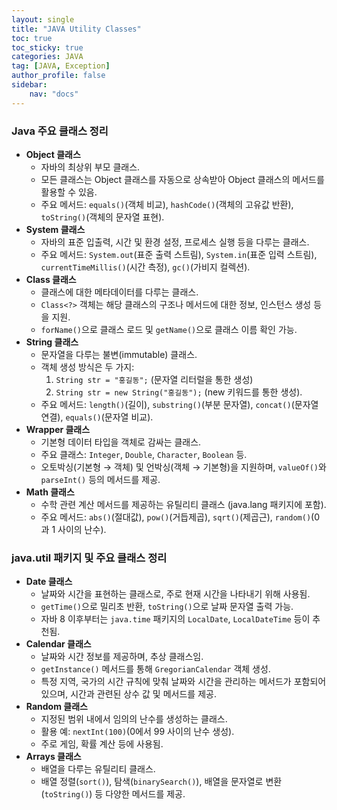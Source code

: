 ```yaml
---
layout: single
title: "JAVA Utility Classes"
toc: true
toc_sticky: true
categories: JAVA
tag: [JAVA, Exception]
author_profile: false
sidebar:
    nav: "docs"
---
```


### Java 주요 클래스 정리

- **Object 클래스**  
  - 자바의 최상위 부모 클래스.
  - 모든 클래스는 Object 클래스를 자동으로 상속받아 Object 클래스의 메서드를 활용할 수 있음.
  - 주요 메서드: `equals()`(객체 비교), `hashCode()`(객체의 고유값 반환), `toString()`(객체의 문자열 표현).
- **System 클래스**
  - 자바의 표준 입출력, 시간 및 환경 설정, 프로세스 실행 등을 다루는 클래스.
  - 주요 메서드: `System.out`(표준 출력 스트림), `System.in`(표준 입력 스트림), `currentTimeMillis()`(시간 측정), `gc()`(가비지 컬렉션).
- **Class 클래스**
  - 클래스에 대한 메타데이터를 다루는 클래스.
  - `Class<?>` 객체는 해당 클래스의 구조나 메서드에 대한 정보, 인스턴스 생성 등을 지원.
  - `forName()`으로 클래스 로드 및 `getName()`으로 클래스 이름 확인 가능.
- **String 클래스**
  - 문자열을 다루는 불변(immutable) 클래스.
  - 객체 생성 방식은 두 가지:
    1. `String str = "홍길동";` (문자열 리터럴을 통한 생성)
    2. `String str = new String("홍길동");` (new 키워드를 통한 생성).
  - 주요 메서드: `length()`(길이), `substring()`(부분 문자열), `concat()`(문자열 연결), `equals()`(문자열 비교).
- **Wrapper 클래스**
  - 기본형 데이터 타입을 객체로 감싸는 클래스.
  - 주요 클래스: `Integer`, `Double`, `Character`, `Boolean` 등.
  - 오토박싱(기본형 → 객체) 및 언박싱(객체 → 기본형)을 지원하며, `valueOf()`와 `parseInt()` 등의 메서드를 제공.
- **Math 클래스**
  - 수학 관련 계산 메서드를 제공하는 유틸리티 클래스 (java.lang 패키지에 포함).
  - 주요 메서드: `abs()`(절대값), `pow()`(거듭제곱), `sqrt()`(제곱근), `random()`(0과 1 사이의 난수). 

### java.util 패키지 및 주요 클래스 정리

- **Date 클래스**
  - 날짜와 시간을 표현하는 클래스로, 주로 현재 시간을 나타내기 위해 사용됨.
  - `getTime()`으로 밀리초 반환, `toString()`으로 날짜 문자열 출력 가능.
  - 자바 8 이후부터는 `java.time` 패키지의 `LocalDate`, `LocalDateTime` 등이 추천됨.
- **Calendar 클래스**
  - 날짜와 시간 정보를 제공하며, 추상 클래스임.
  - `getInstance()` 메서드를 통해 `GregorianCalendar` 객체 생성.
  - 특정 지역, 국가의 시간 규칙에 맞춰 날짜와 시간을 관리하는 메서드가 포함되어 있으며, 시간과 관련된 상수 값 및 메서드를 제공.
- **Random 클래스**
  - 지정된 범위 내에서 임의의 난수를 생성하는 클래스.
  - 활용 예: `nextInt(100)`(0에서 99 사이의 난수 생성).
  - 주로 게임, 확률 계산 등에 사용됨.
- **Arrays 클래스**
  - 배열을 다루는 유틸리티 클래스.
  - 배열 정렬(`sort()`), 탐색(`binarySearch()`), 배열을 문자열로 변환(`toString()`) 등 다양한 메서드를 제공.